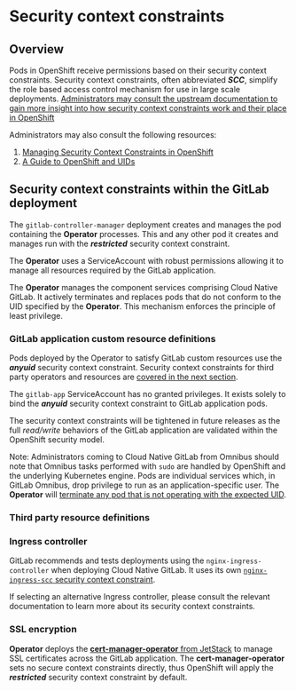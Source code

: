 # Security context constraints

## Overview

Pods in OpenShift receive permissions based on their security context
constraints. Security context constraints, often abbreviated _**SCC**_,
simplify the role based access control mechanism for use in large scale
deployments. [Administrators may consult the upstream documentation to gain more insight into how security context constraints work and their place in OpenShift](https://docs.openshift.com/container-platform/4.7/authentication/managing-security-context-constraints.html)

Administrators may also consult the following resources:

1. [Managing Security Context Constraints in OpenShift](https://www.openshift.com/blog/managing-sccs-in-openshift)
1. [A Guide to OpenShift and UIDs](https://www.openshift.com/blog/a-guide-to-openshift-and-uids)

## Security context constraints within the GitLab deployment

The `gitlab-controller-manager` deployment creates and manages the pod
containing the **Operator** processes. This and any other pod it creates and
manages run with the _**restricted**_ security context constraint.

The **Operator** uses a ServiceAccount with robust permissions allowing it
to manage all resources required by the GitLab application.

The **Operator** manages the component services comprising Cloud Native
GitLab. It actively terminates and replaces pods that do not conform to the
UID specified by the **Operator**. This mechanism enforces the principle of
least privilege.

### GitLab application custom resource definitions

Pods deployed by the Operator to satisfy GitLab custom resources use the
_**anyuid**_ security context constraint. Security context constraints for
third party operators and resources are [covered in the next section](#third-party-resource-definitions).

The `gitlab-app` ServiceAccount has no granted privileges. It exists solely
to bind the _**anyuid**_ security context constraint to GitLab application
pods.

The security context constraints will be tightened in future releases as the
full _read/write_ behaviors of the GitLab application are validated within
the OpenShift security model.

Note:
Administrators coming to Cloud Native GitLab from Omnibus should note that
Omnibus tasks performed with `sudo` are handled by OpenShift and the
underlying Kubernetes engine. Pods are individual services which, in GitLab
Omnibus, drop privilege to run as an application-specific user. The
**Operator** will [terminate any pod that is not operating with the expected UID](#security-context-constraints-within-the-gitlab-deployment).

### Third party resource definitions

### Ingress controller

GitLab recommends and tests deployments using the
`nginx-ingress-controller` when deploying Cloud Native GitLab. It uses its
own [`nginx-ingress-scc` security context constraint](../config/rbac/nginx_scc.yaml).

If selecting an alternative Ingress controller, please consult the relevant
documentation to learn more about its security context constraints.

### SSL encryption

**Operator** deploys the [**cert-manager-operator** from JetStack](https://cert-manager.io/docs/installation/openshift/)
to manage SSL certificates across the GitLab application. The
**cert-manager-operator** sets no secure context constraints directly, thus
OpenShift will apply the _**restricted**_ security context constraint by
default.
